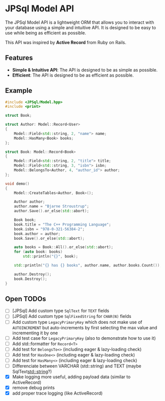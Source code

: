 # JPSql Model API

The JPSql Model API is a lightweight ORM that allows you to interact with your database using a simple and intuitive API.
It is designed to be easy to use while being as efficient as possible.

This API was inspired by **Active Record** from Ruby on Rails.

## Features

- **Simple & Intuitive API**: The API is designed to be as simple as possible.
- **Efficient**: The API is designed to be as efficient as possible.

## Example

```cpp
#include <JPSql/Model.hpp>
#include <print>

struct Book;

struct Author: Model::Record<User>
{
    Model::Field<std::string, 2, "name"> name;
    Model::HasMany<Book> books;
};

struct Book: Model::Record<Book>
{
    Model::Field<std::string, 2, "title"> title;
    Model::Field<std::string, 3, "isbn"> isbn;
    Model::BelongsTo<Author, 4, "author_id"> author;
};

void demo()
{
    Model::CreateTables<Author, Book>();

    Author author;
    author.name = "Bjarne Stroustrup";
    author.Save().or_else(std::abort);

    Book book;
    book.title = "The C++ Programming Language";
    book.isbn = "978-0-321-56384-2";
    book.author = author;
    book.Save().or_else(std::abort);

    auto books = Book::All().or_else(std::abort);
    for (auto book: books)
        std::println("{}", book);

    std::println("{} has {} books", author.name, author.books.Count());

    author.Destroy();
    book.Destroy();
}
```

## Open TODOs

- [ ] [JPSql] Add custom type `SqlText` for `TEXT` fields
- [ ] [JPSql] Add custom type `SqlFixedString` for `CHAR(N)` fields
- [ ] Add custom type `LegacyPrimaryKey` which does not make use of `AUTOINCREMENT` but auto-increments by first selecting the max value and incrementing it by one
- [ ] Add test case for `LegacyPrimaryKey` (also to demonstrate how to use it)
- [ ] Add std::formatter for `Record<T>`
- [ ] Add test for `BelongsTo<>` (including eager & lazy-loading check)
- [ ] Add test for `HasOne<>` (including eager & lazy-loading check)
- [ ] Add test for `HasMany<>` (including eager & lazy-loading check)
- [ ] Differenciate between VARCHAR (std::string) and TEXT (maybe SqlText<std::string>?)
- [x] Make logging more useful, adding payload data (similar to ActiveRecord)
- [x] remove debug prints
- [x] add proper trace logging (like ActiveRecord)
